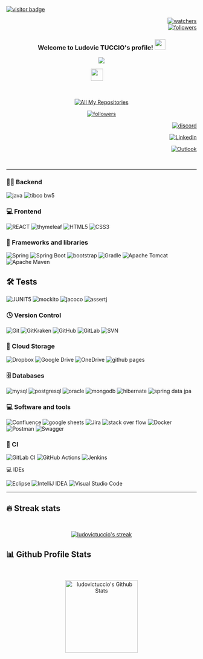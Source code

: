   <div align="left">
  
  <a href="">![visitor badge](https://komarev.com/ghpvc/?username=ludovictuccio&label=PROFILE+VIEWS)</a>
  
</div>

<div align="right">
  
  <a href="">![watchers](https://img.shields.io/github/watchers/ludovictuccio/ludovictuccio?style=social)</a>
  </br>
  <a href="">![followers](https://img.shields.io/github/followers/ludovictuccio?style=social)</a>
  
</div>

<h3 align="center">
  Welcome to Ludovic TUCCIO's profile!
  <img src="https://media.giphy.com/media/hvRJCLFzcasrR4ia7z/giphy.gif" width="28">
</h3>

<!-- Typing SVG by DenverCoder1 - https://github.com/DenverCoder1/readme-typing-svg -->
<p align="center">
  <a href="https://github.com/DenverCoder1/readme-typing-svg"><img src="https://readme-typing-svg.demolab.com?font=Fira+Code&duration=3000&pause=200&color=DA0000&center=true&multiline=true&width=435&lines=JAVA+developer;Since+2020"></a>
</p>

<!-- Social icons section -->
<p align="center">
  <a href="https://discord.gg/gbZVGNwv" alt="Dev Pro Tips Discussion & Support Server"><img width="32px" src="https://i.imgur.com/OViZO8J.png"/></a>
  &#8287;&#8287;&#8287;&#8287;&#8287;
</p>

<br/>

<!-- Social badges section -->
<!-- Badges with custom icons - https://github.com/DenverCoder1/custom-icon-badges -->
<!-- View counter - https://github.com/DenverCoder1/Simple-View-Counter -->
<p align="center">
  <a href="https://github.com/ludovictuccio?tab=repositories&sort=stargazers"><img alt="All My Repositories" title="All My Repositories" src="https://custom-icon-badges.demolab.com/badge/-All%20My%20Repositories-55960c?style=for-the-badge&logoColor=white&logo=repo"/></a>
  </p>
  <p align="center">
      <a href="https://github.com/ludovictuccio?tab=followers">
    <img alt="followers" title="Follow me on Github" src="https://custom-icon-badges.demolab.com/github/followers/ludovictuccio?color=236ad3&labelColor=1155ba&style=for-the-badge&logo=person-add&label=Follow-me&logoColor=white"/></a>  
</p>

 <div align="right">
  
  <a href="">![discord](https://dcbadge.vercel.app/api/shield/489898608548642816?logoColor=ff6b6b)</a>
  
  <a href="https://www.linkedin.com/in/ludovic-tuccio/">![LinkedIn](https://img.shields.io/badge/linkedin-%230077B5.svg?style=for-the-badge&logo=linkedin&logoColor=white)</a>
  
  <a href="mailto:ludovic.tuccio@hotmail.fr">![Outlook](https://img.shields.io/badge/Send%20Me%20A%20MAIL-0078D4?style=for-the-badge&logo=microsoft-outlook&logoColor=white)</a>

</div>

  </br>

---

### 👨‍💻 Backend

![java](https://img.shields.io/badge/JAVA-F80000.svg?style=for-the-badge)
![tibco bw5](https://img.shields.io/badge/TIBCO%20BW5-FE7A16.svg?style=for-the-badge)


### 💻 Frontend

![REACT](https://img.shields.io/badge/React-61DAFB.svg?style=for-the-badge&logo=React&logoColor=black)
![thymeleaf](https://img.shields.io/badge/Thymeleaf-005F0F.svg?style=for-the-badge&logo=Thymeleaf&logoColor=white)
![HTML5](https://img.shields.io/badge/HTML5-E34F26.svg?style=for-the-badge&logo=HTML5&logoColor=white)
![CSS3](https://img.shields.io/badge/CSS3-1572B6.svg?style=for-the-badge&logo=CSS3&logoColor=white)

### 🧰 Frameworks and libraries

![Spring](https://img.shields.io/badge/spring-%236DB33F.svg?style=for-the-badge&logo=spring&logoColor=white)
![Spring Boot](https://img.shields.io/badge/Spring%20Boot-6DB33F.svg?style=for-the-badge&logo=Spring-Boot&logoColor=white)
![bootstrap](https://img.shields.io/badge/Bootstrap-7952B3.svg?style=for-the-badge&logo=Bootstrap&logoColor=white)
![Gradle](https://img.shields.io/badge/Gradle-02303A.svg?style=for-the-badge&logo=Gradle&logoColor=white)
![Apache Tomcat](https://img.shields.io/badge/apache%20tomcat-%23F8DC75.svg?style=for-the-badge&logo=apache-tomcat&logoColor=black)
![Apache Maven](https://img.shields.io/badge/Apache%20Maven-C71A36?style=for-the-badge&logo=Apache%20Maven&logoColor=white)

## 🛠️ Tests

![JUNIT5](https://img.shields.io/badge/JUnit5-25A162.svg?style=for-the-badge&logo=JUnit5&logoColor=white)
![mockito](https://img.shields.io/badge/Mockito-%230db7ed.svg?style=for-the-badge)
![jacoco](https://img.shields.io/badge/JaCoCo-FF6C37?style=for-the-badge)
![assertj](https://img.shields.io/badge/-AssertJ-%23Clojure?style=for-the-badge)


### 🕓 Version Control
![Git](https://img.shields.io/badge/git-%23F05033.svg?style=for-the-badge&logo=git&logoColor=white)
![GitKraken](https://img.shields.io/badge/GitKraken-179287.svg?style=for-the-badge&logo=GitKraken&logoColor=white)
![GitHub](https://img.shields.io/badge/github-%23121011.svg?style=for-the-badge&logo=github&logoColor=white)
![GitLab](https://img.shields.io/badge/gitlab-%23181717.svg?style=for-the-badge&logo=gitlab&logoColor=white)
![SVN](https://img.shields.io/badge/SVN-FE7A16.svg?style=for-the-badge)

### 📂 Cloud Storage

![Dropbox](https://img.shields.io/badge/Dropbox-%233B4D98.svg?style=for-the-badge&logo=Dropbox&logoColor=white)
![Google Drive](https://img.shields.io/badge/Google%20Drive-4285F4?style=for-the-badge&logo=googledrive&logoColor=white)
![OneDrive](https://img.shields.io/badge/OneDrive-0078D4.svg?style=for-the-badge&logo=microsoftonedrive&logoColor=white)
![github pages](https://img.shields.io/badge/GitHub%20Pages-222222.svg?style=for-the-badge&logo=GitHub-Pages&logoColor=white)


### 🗄️ Databases

![mysql](https://img.shields.io/badge/MySQL-4479A1.svg?style=for-the-badge&logo=MySQL&logoColor=white)
![postgresql](https://img.shields.io/badge/PostgreSQL-4169E1.svg?style=for-the-badge&logo=PostgreSQL&logoColor=white)
![oracle](https://img.shields.io/badge/Oracle-F80000.svg?style=for-the-badge&logo=Oracle&logoColor=white)
![mongodb](https://img.shields.io/badge/MongoDB-47A248.svg?style=for-the-badge&logo=MongoDB&logoColor=white)
![hibernate](https://img.shields.io/badge/Hibernate-59666C.svg?style=for-the-badge&logo=Hibernate&logoColor=white)
![spring data jpa](https://img.shields.io/badge/Spring%20Data%20JPA-4285F4?style=for-the-badge&logo=googledrive&logoColor=white)

### 💻 Software and tools

![Confluence](https://img.shields.io/badge/confluence-%23172BF4.svg?style=for-the-badge&logo=confluence&logoColor=white)
![google sheets](https://img.shields.io/badge/Google%20Sheets-34A853.svg?style=for-the-badge&logo=Google-Sheets&logoColor=white)
![Jira](https://img.shields.io/badge/jira-%230A0FFF.svg?style=for-the-badge&logo=jira&logoColor=white)
![stack over flow](https://img.shields.io/badge/Stack%20Overflow-F58025.svg?style=for-the-badge&logo=Stack-Overflow&logoColor=white)
![Docker](https://img.shields.io/badge/docker-%230db7ed.svg?style=for-the-badge&logo=docker&logoColor=white)
![Postman](https://img.shields.io/badge/Postman-FF6C37?style=for-the-badge&logo=postman&logoColor=white)
![Swagger](https://img.shields.io/badge/-Swagger-%23Clojure?style=for-the-badge&logo=swagger&logoColor=white)

### 🔬 CI

![GitLab CI](https://img.shields.io/badge/gitlab%20ci-%23181717.svg?style=for-the-badge&logo=gitlab&logoColor=white)
![GitHub Actions](https://img.shields.io/badge/github%20actions-%232671E5.svg?style=for-the-badge&logo=githubactions&logoColor=white)
![Jenkins](https://img.shields.io/badge/jenkins-%232C5263.svg?style=for-the-badge&logo=jenkins&logoColor=white)

💻 IDEs

![Eclipse](https://img.shields.io/badge/Eclipse-FE7A16.svg?style=for-the-badge&logo=Eclipse&logoColor=white)
![IntelliJ IDEA](https://img.shields.io/badge/IntelliJIDEA-000000.svg?style=for-the-badge&logo=intellij-idea&logoColor=white)
![Visual Studio Code](https://img.shields.io/badge/Visual%20Studio%20Code-0078d7.svg?style=for-the-badge&logo=visual-studio-code&logoColor=white)

---

## 🔥 Streak stats

<br/>

<!-- GitHub Readme Streak Stats - https://github.com/ludovictuccio/github-readme-streak-stats -->
<p align="center">
  <a href="https://github.com/ludovictuccio/github-readme-streak-stats">
    <img title="🔥 Get streak stats for your profile at git.io/streak-stats" alt="ludovictuccio's streak" src="https://streak-stats.demolab.com/?user=ludovictuccio&theme=monokai-metallian&hide_border=true"/>
  </a>
</p>

## 📊 Github Profile Stats

<!-- https://github.com/ludovictuccio/github-readme-stats -->
  
  <br/>
  <p align="center">
    <a href="https://github.com/ludovictuccio/github-readme-stats"><img alt="ludovictuccio's Github Stats" src="https://github-readme-stats.vercel.app/api?username=ludovictuccio&show_icons=true&include_all_commits=true&count_private=true&theme=react&hide_border=true&bg_color=1F222E&title_color=F85D7F&icon_color=F8D866" height="192px"/>
</p>
<!-- Some badges are from https://github.com/Ileriayo/markdown-badges -->
